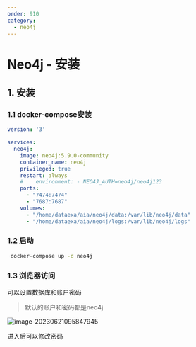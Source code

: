 ```yaml
---
order: 910
category:
  - neo4j
---
```


# Neo4j  - 安装

## 1. 安装

### 1.1 docker-compose安装

```yml
version: '3'

services:
  neo4j:
    image: neo4j:5.9.0-community
    container_name: neo4j
    privileged: true
    restart: always
    #    environment: - NEO4J_AUTH=neo4j/neo4j123
    ports:
      - "7474:7474"
      - "7687:7687"
    volumes:
      - "/home/dataexa/aia/neo4j/data:/var/lib/neo4j/data"
      - "/home/dataexa/aia/neo4j/logs:/var/lib/neo4j/logs"

```

### 1.2 启动

```bash
 docker-compose up -d neo4j
```

### 1.3 浏览器访问

可以设置数据库和账户密码

>默认的账户和密码都是neo4j

![image-20230621095847945](https://zszblog.oss-cn-beijing.aliyuncs.com/zszblog/image-20230621095847945.png)

进入后可以修改密码